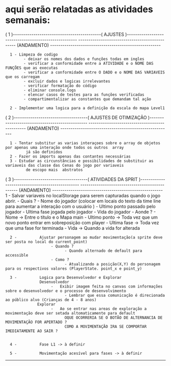 # aqui serão relatadas as atividades semanais:

( 1 )-------------------------------------------(      AJUSTES      )-----------------------------------------------------
-----------------------------------------------     (ANDAMENTO)     ------------------------------------------------------

      1 - Limpeza de codigo
            - deixar os nomes dos dados e funções todas em ingles
            - verificar a conformidade entre a ATIVIDADE e o NOME DAS FUNÇÕES que as executas
            - verificar a conformidade entre O DADO e o NOME DAS VARIAVEIS que os carregam
            - excluir dados e logicas irrelevantes
            - verificar formatação do código
            - eliminar console.logs
            - elencar casos de testes para as funções verificadas
            - compartimentalizar as constantes que demandam tal ação

      2 - Implementar uma logica para a definição da escala do mapa Level1

( 2 )------------------------------------(      AJUSTES DE OTIMIZAÇÃO     )-----------------------------------------------
-----------------------------------------------     (ANDAMENTO)     ------------------------------------------------------

      1 - Tentar substitur as varias interaçoes sobre o array de objetos por apenas uma interação onde todos os outros  array
             já são definidos
      2 - Fazer os imports apenas das contantes necessárias
      3 - Estudar as circunstâncias e possibilidades de substituir as variaveis das classe das Cenas do jogo por variaveis 
             de escopo mais  abstratos

( 3 )------------------------------------(      ATIVIDADES DA SPRIT      )------------------------------------------------
-----------------------------------------------     (ANDAMENTO)     ------------------------------------------------------
      1 -          Salvar variaveis no localStorage para serem capturadas quando o jogo abrir.
                        - Quais ?
                              - Nome do jogador (colocar em locais do texto da time line para aumentar a interação com o usuário )
                              - Ultimo ponto passado pelo jogador
                              - Ultima fase jogada pelo jogador
                              - Vida do jogador
                        - Aonde ?
                              - Nome            -> Entre o título e o Mapa main
                              - Ultimo ponto    -> Toda vez que um novo ponto entrar em sobreposição com player
                              - Ultima fase     -> Toda vez que uma fase for terminada
                              - Vida            -> Quando a vida for alterada

      2 -          Ajustar personagem ao mudar movimentação(a sprite deve ser posta no local do current_point)
                        - Quando ?
                              - Quando alternado de default para accessible 
                        - Como ?
                              - Atualizando a posição(X,Y) do personagem para os respectivos valores (PlayerState. point_x e point_y) 

      3 -          Logica para Desenvolvedor e Explorar
                   Desenvolvedor
                        -   Exibir imagem feita no canvas com informações sobre o desenvolvedor e o processo de desenvolvimento
                              - Lembrar que essa comunicação é direcionada ao público alvo (Crianças de 4 - 8 anos)
                  Explorar
                        -   Ao se entrar nas areas de exploração a movimentação deve ser setada altomaticamente para default
                              OQUE OCORRERIA SE O BOTÃO DE ALTERNANCIA DE MOVIMENTAÇÃO FOR APERTADO ?
                              COMO A MOVIMENTAÇÃO IRA SE COMPORTAR IMEDIATAMENTE AO SAIR ?


      4 -          Fase L1 -> à definir

      5 -          Movimentação acesível para fases -> à definir

---------------------------------------------------------------------------------------------------------------------------
